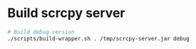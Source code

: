 # Build scrcpy server

```bash
# Build debug version
./scripts/build-wrapper.sh . /tmp/scrcpy-server.jar debug
```